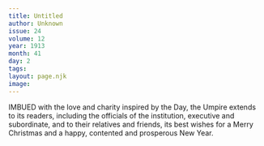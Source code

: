 ```yaml
---
title: Untitled
author: Unknown
issue: 24
volume: 12
year: 1913
month: 41
day: 2
tags:
layout: page.njk
image:
---
```

IMBUED with the love and charity inspired by the Day, the Umpire extends to its readers, including the officials of the institution, executive and subordinate, and to their relatives and friends, its best wishes for a Merry Christmas and a happy, contented and prosperous New Year. 
